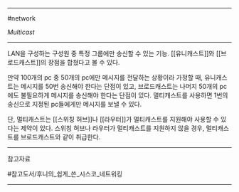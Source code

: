 
---

#network 

*Multicast*

---

LAN을 구성하는 구성원 중 특정 그룹에만 송신할 수 있는 기능. [[유니캐스트]]와 [[브로드캐스트]]의 장점을 합쳤다고 볼 수 있다.

만약 100개의 pc 중 50개의 pc에만 메시지를 전달하는 상황이라 가정할 때, 유니캐스트는 메시지를 50번 송신해야 한다는 단점이 있고, 브로드캐스트는 나머지 50개의 pc에도 불필요하게 메시지를 송신해야 한다는 단점이 있다. 멀티캐스트를 사용하면 1번의 송신으로 지정된 pc들에게만 메시지를 보낼 수 있다. 

단, 멀티캐스트는 [[스위칭 허브]]나 [[라우터]]가 멀티캐스트를 지원해야 사용할 수 있다는 제약이 있다. 스위칭 허브나 라우터가 멀티캐스트를 지원하지 않을 경우, 멀티캐스트를 브로드캐스트와 같이 취급한다.

---

참고자료

#참고도서/후니의_쉽게_쓴_시스코_네트워킹

---